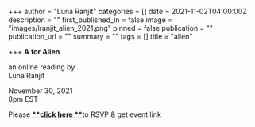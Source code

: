 +++
author = "Luna Ranjit"
categories = []
date = 2021-11-02T04:00:00Z
description = ""
first_published_in = false
image = "images/lranjit_alien_2021.png"
pinned = false
publication = ""
publication_url = ""
summary = ""
tags = []
title = "alien"

+++
**A for Alien**

an online reading by  
Luna Ranjit

November 30, 2021  
8pm EST

Please [__**click here **__](https://docs.google.com/forms/d/e/1FAIpQLSetp7GuL60M92gPgzNwo5djTiMMkw7U0KkbbqKykl80CVOv4Q/viewform)to RSVP & get event link